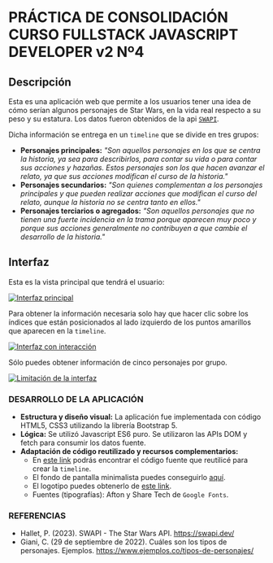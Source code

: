 # PRÁCTICA DE CONSOLIDACIÓN CURSO FULLSTACK JAVASCRIPT DEVELOPER v2 Nº4

## Descripción
Esta es una aplicación web que permite a los usuarios tener una idea de cómo serían algunos personajes de Star Wars, en la vida real respecto a su peso y su estatura. Los datos fueron obtenidos de la api [`SWAPI`](https://swapi.dev/).

Dicha información se entrega en un `timeline` que se divide en tres grupos:

- **Personajes principales:** *"Son aquellos personajes en los que se centra la historia, ya sea para describirlos, para contar su vida o para contar sus acciones y hazañas. Estos personajes son los que hacen avanzar el relato, ya que sus acciones modifican el curso de la historia."*
- **Personajes secundarios:** *"Son quienes complementan a los personajes principales y que pueden realizar acciones que modifican el curso del relato, aunque la historia no se centra tanto en ellos."*
- **Personajes terciarios o agregados:** *"Son aquellos personajes que no tienen una fuerte incidencia en la trama porque aparecen muy poco y porque sus acciones generalmente no contribuyen a que cambie el desarrollo de la historia."*

## Interfaz

Esta es la vista principal que tendrá el usuario:

[![Interfaz principal](https://i.postimg.cc/BZTtwSKB/2023-06-01.png)](https://postimg.cc/V5NYJc4J)

Para obtener la información necesaria solo hay que hacer clic sobre los índices que están posicionados al lado izquierdo de los puntos amarillos que aparecen en la `timeline`.

[![Interfaz con interacción](https://i.postimg.cc/8CS04bQH/Captura-de-pantalla-2023-06-01-174509.png)](https://postimg.cc/3kt1Jmw4)

Sólo puedes obtener información de cinco personajes por grupo.

[![Limitación de la interfaz](https://i.postimg.cc/hjJZPZ9K/Captura-de-pantalla-2023-06-01-174745.png)](https://postimg.cc/Hcg962ZN)

### DESARROLLO DE LA APLICACIÓN
- **Estructura y diseño visual:** La aplicación fue implementada con código HTML5, CSS3 utilizando la librería Bootstrap 5.
- **Lógica:** Se utilizó Javascript ES6 puro. Se utilizaron las APIs DOM y fetch para consumir los datos fuente.
- **Adaptación de código reutilizado y recursos complementarios:**
  - En [este link](https://mdbootstrap.com/docs/standard/extended/timeline/) podrás encontrar el código fuente que reutilicé para crear la `timeline`.
  - El fondo de pantalla minimalista puedes conseguirlo [aquí](https://wallpaperaccess.com/minimalist-star-wars).
  - El logotipo puedes obtenerlo de [este link](https://logosmarcas.net/wp-content/uploads/2020/11/Star-Wars-Emblema.png).
  - Fuentes (tipografías): Afton y Share Tech de `Google Fonts`.

### REFERENCIAS
- Hallet, P. (2023). SWAPI - The Star Wars API. https://swapi.dev/
- Giani, C. (29 de septiembre de 2022). Cuáles son los tipos de personajes. Ejemplos. https://www.ejemplos.co/tipos-de-personajes/